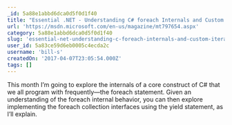 ```yaml
---
_id: 5a88e1abbd6dca0d5f0d1f40
title: "Essential .NET - Understanding C# foreach Internals and Custom Iterators with yield"
url: 'https://msdn.microsoft.com/en-us/magazine/mt797654.aspx'
category: 5a88e1abbd6dca0d5f0d1f40
slug: 'essential-net-understanding-c-foreach-internals-and-custom-iterators-with-yield'
user_id: 5a83ce59d6eb0005c4ecda2c
username: 'bill-s'
createdOn: '2017-04-07T23:05:54.000Z'
tags: []
---
```


This month I’m going to explore the internals of a core construct of C# that we all program with frequently—the foreach statement. Given an understanding of the foreach internal behavior, you can then explore implementing the foreach collection interfaces using the yield statement, as I’ll explain.
